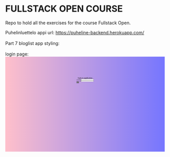 # FULLSTACK OPEN COURSE

Repo to hold all the exercises for the course Fullstack Open.

Puhelinluettelo appi url: https://puheline-backend.herokuapp.com/
</br>
</br>
Part 7 bloglist app styling: </br>
<br/>
login page: <br/>
![alt-text](https://github.com/luukasmakila/FULLSTACK/blob/master/osa7/Screenshot%20(7).png)
